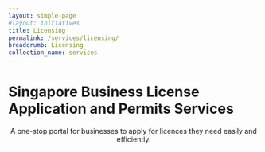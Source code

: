 ```yaml
---
layout: simple-page
#layout: initiatives
title: Licensing
permalink: /services/licensing/
breadcrumb: Licensing
collection_name: services
---
```


<h1><div class="has-text-centered has-text-weight-bold">Singapore Business License Application and Permits Services</div></h1>

<center>A one-stop portal for businesses to apply for licences they need easily and efficiently.</center>

